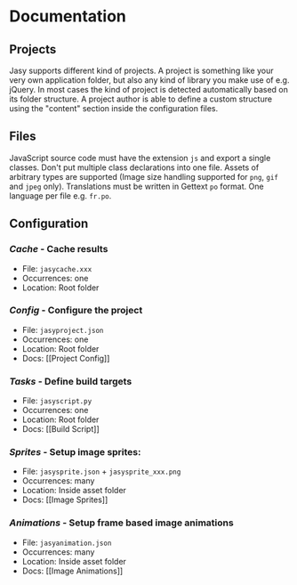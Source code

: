 # Documentation

## Projects

Jasy supports different kind of projects. A project is something like your very own application folder, but also any kind of library you make use of e.g. jQuery. In most cases the kind of project is detected automatically based on its folder structure. A project author is able to define a custom structure using the "content" section inside the configuration files.


## Files

JavaScript source code must have the extension `js` and export a single classes. Don't put multiple class declarations into one file. Assets of arbitrary types are supported (Image size handling supported for `png`, `gif` and `jpeg` only). Translations must be written in Gettext `po` format. One language per file e.g. `fr.po`.


## Configuration

### *Cache* - Cache results

* File: `jasycache.xxx`
* Occurrences: one
* Location: Root folder

### *Config* - Configure the project
  
* File: `jasyproject.json`
* Occurrences: one
* Location: Root folder
* Docs: [[Project Config]]

### *Tasks* - Define build targets

* File: `jasyscript.py`
* Occurrences: one
* Location: Root folder
* Docs: [[Build Script]]

### *Sprites* - Setup image sprites: 

* File: `jasysprite.json` + `jasysprite_xxx.png`
* Occurrences: many
* Location: Inside asset folder
* Docs: [[Image Sprites]]

### *Animations* - Setup frame based image animations 

* File: `jasyanimation.json`
* Occurrences: many
* Location: Inside asset folder
* Docs: [[Image Animations]]
